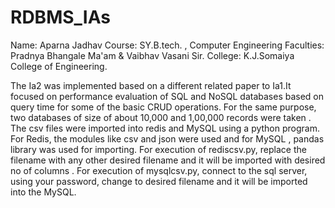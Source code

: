 # RDBMS_IAs
Name: Aparna Jadhav
Course: SY.B.tech. , Computer Engineering
Faculties: Pradnya Bhangale Ma'am & Vaibhav Vasani Sir.
College: K.J.Somaiya College of Engineering.

The Ia2 was implemented based on a different related paper to Ia1.It focused on performance evaluation of SQL and NoSQL databases based on query time for some of the basic CRUD operations.
For the same purpose, two databases of size of about 10,000 and 1,00,000 records were taken . The csv files were imported into redis and MySQL using a python program. 
For Redis, the modules like csv and json were used and for MySQL , pandas library was used for importing. 
For execution of rediscsv.py, replace the filename with any other desired filename and it will be imported with desired no of columns .
For execution of mysqlcsv.py, connect to the sql server, using your password, change to desired filename and it will be imported into the MySQL.
